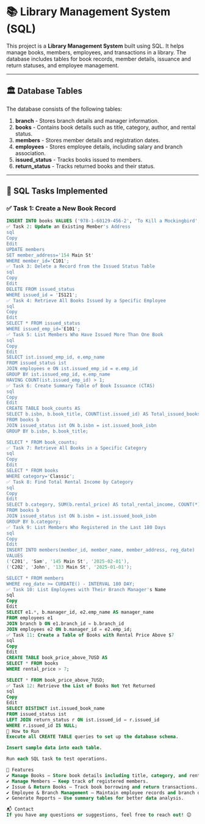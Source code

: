 # 📚 Library Management System (SQL)

This project is a **Library Management System** built using SQL. It helps manage books, members, employees, and transactions in a library. The database includes tables for book records, member details, issuance and return statuses, and employee management.

---

## 🏛️ Database Tables

The database consists of the following tables:

1. **branch** - Stores branch details and manager information.
2. **books** - Contains book details such as title, category, author, and rental status.
3. **members** - Stores member details and registration dates.
4. **employees** - Stores employee details, including salary and branch association.
5. **issued_status** - Tracks books issued to members.
6. **return_status** - Tracks returned books and their status.

---

## 📝 SQL Tasks Implemented

### ✅ **Task 1: Create a New Book Record**
```sql
INSERT INTO books VALUES ('978-1-60129-456-2', 'To Kill a Mockingbird', 'Classic', 6.00, 'yes', 'Harper Lee', 'J.B. Lippincott & Co.');
✅ Task 2: Update an Existing Member's Address
sql
Copy
Edit
UPDATE members
SET member_address='154 Main St'
WHERE member_id='C101';
✅ Task 3: Delete a Record from the Issued Status Table
sql
Copy
Edit
DELETE FROM issued_status
WHERE issued_id = 'IS121';
✅ Task 4: Retrieve All Books Issued by a Specific Employee
sql
Copy
Edit
SELECT * FROM issued_status
WHERE issued_emp_id='E101';
✅ Task 5: List Members Who Have Issued More Than One Book
sql
Copy
Edit
SELECT ist.issued_emp_id, e.emp_name 
FROM issued_status ist 
JOIN employees e ON ist.issued_emp_id = e.emp_id
GROUP BY ist.issued_emp_id, e.emp_name 
HAVING COUNT(ist.issued_emp_id) > 1;
✅ Task 6: Create Summary Table of Book Issuance (CTAS)
sql
Copy
Edit
CREATE TABLE book_counts AS    
SELECT b.isbn, b.book_title, COUNT(ist.issued_id) AS Total_issued_books
FROM books b 
JOIN issued_status ist ON b.isbn = ist.issued_book_isbn
GROUP BY b.isbn, b.book_title;

SELECT * FROM book_counts;
✅ Task 7: Retrieve All Books in a Specific Category
sql
Copy
Edit
SELECT * FROM books 
WHERE category='Classic';
✅ Task 8: Find Total Rental Income by Category
sql
Copy
Edit
SELECT b.category, SUM(b.rental_price) AS total_rental_income, COUNT(*) AS total_count 
FROM books b 
JOIN issued_status ist ON b.isbn = ist.issued_book_isbn
GROUP BY b.category;
✅ Task 9: List Members Who Registered in the Last 180 Days
sql
Copy
Edit
INSERT INTO members(member_id, member_name, member_address, reg_date)
VALUES 
('C201', 'Sam', '145 Main St', '2025-02-01'),
('C202', 'John', '133 Main St', '2025-01-01');

SELECT * FROM members 
WHERE reg_date >= CURDATE() - INTERVAL 180 DAY;
✅ Task 10: List Employees with Their Branch Manager's Name
sql
Copy
Edit
SELECT e1.*, b.manager_id, e2.emp_name AS manager_name 
FROM employees e1 
JOIN branch b ON e1.branch_id = b.branch_id
JOIN employees e2 ON b.manager_id = e2.emp_id;
✅ Task 11: Create a Table of Books with Rental Price Above $7
sql
Copy
Edit
CREATE TABLE book_price_above_7USD AS
SELECT * FROM books 
WHERE rental_price > 7;

SELECT * FROM book_price_above_7USD;
✅ Task 12: Retrieve the List of Books Not Yet Returned
sql
Copy
Edit
SELECT DISTINCT ist.issued_book_name 
FROM issued_status ist 
LEFT JOIN return_status r ON ist.issued_id = r.issued_id
WHERE r.issued_id IS NULL;
📌 How to Run
Execute all CREATE TABLE queries to set up the database schema.

Insert sample data into each table.

Run each SQL task to test operations.

🎯 Features
✔️ Manage Books – Store book details including title, category, and rental price.
✔️ Manage Members – Keep track of registered members.
✔️ Issue & Return Books – Track book borrowing and return transactions.
✔️ Employee & Branch Management – Maintain employee records and branch details.
✔️ Generate Reports – Use summary tables for better data analysis.

📬 Contact
If you have any questions or suggestions, feel free to reach out! 😊

